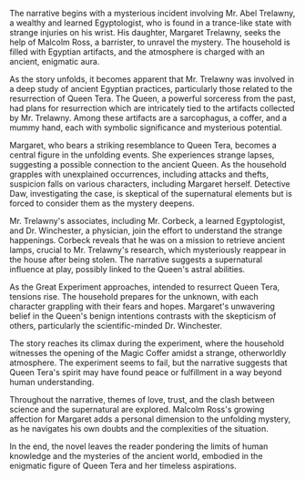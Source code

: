 The narrative begins with a mysterious incident involving Mr. Abel Trelawny, a wealthy and learned Egyptologist, who is found in a trance-like state with strange injuries on his wrist. His daughter, Margaret Trelawny, seeks the help of Malcolm Ross, a barrister, to unravel the mystery. The household is filled with Egyptian artifacts, and the atmosphere is charged with an ancient, enigmatic aura.

As the story unfolds, it becomes apparent that Mr. Trelawny was involved in a deep study of ancient Egyptian practices, particularly those related to the resurrection of Queen Tera. The Queen, a powerful sorceress from the past, had plans for resurrection which are intricately tied to the artifacts collected by Mr. Trelawny. Among these artifacts are a sarcophagus, a coffer, and a mummy hand, each with symbolic significance and mysterious potential.

Margaret, who bears a striking resemblance to Queen Tera, becomes a central figure in the unfolding events. She experiences strange lapses, suggesting a possible connection to the ancient Queen. As the household grapples with unexplained occurrences, including attacks and thefts, suspicion falls on various characters, including Margaret herself. Detective Daw, investigating the case, is skeptical of the supernatural elements but is forced to consider them as the mystery deepens.

Mr. Trelawny's associates, including Mr. Corbeck, a learned Egyptologist, and Dr. Winchester, a physician, join the effort to understand the strange happenings. Corbeck reveals that he was on a mission to retrieve ancient lamps, crucial to Mr. Trelawny's research, which mysteriously reappear in the house after being stolen. The narrative suggests a supernatural influence at play, possibly linked to the Queen's astral abilities.

As the Great Experiment approaches, intended to resurrect Queen Tera, tensions rise. The household prepares for the unknown, with each character grappling with their fears and hopes. Margaret's unwavering belief in the Queen's benign intentions contrasts with the skepticism of others, particularly the scientific-minded Dr. Winchester.

The story reaches its climax during the experiment, where the household witnesses the opening of the Magic Coffer amidst a strange, otherworldly atmosphere. The experiment seems to fail, but the narrative suggests that Queen Tera's spirit may have found peace or fulfillment in a way beyond human understanding.

Throughout the narrative, themes of love, trust, and the clash between science and the supernatural are explored. Malcolm Ross's growing affection for Margaret adds a personal dimension to the unfolding mystery, as he navigates his own doubts and the complexities of the situation.

In the end, the novel leaves the reader pondering the limits of human knowledge and the mysteries of the ancient world, embodied in the enigmatic figure of Queen Tera and her timeless aspirations.